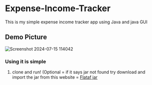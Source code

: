 # Expense-Income-Tracker
This is my simple expense income tracker app using Java and java GUI

## Demo Picture
![Screenshot 2024-07-15 114042](https://github.com/user-attachments/assets/9c4ca2e1-3832-4cfc-937b-9c0f07cdc864)


### Using it is simple
1. clone and run!
(Optional = if it says jar not found try download and import the jar from this website = [Flataf jar]([https://pages.github.com/](https://search.maven.org/artifact/com.formdev/flatlaf/3.4.1/jar?eh=))
